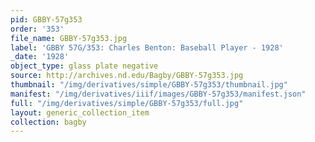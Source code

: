 ```yaml
---
pid: GBBY-57g353
order: '353'
file_name: GBBY-57g353.jpg
label: 'GBBY 57G/353: Charles Benton: Baseball Player - 1928'
_date: '1928'
object_type: glass plate negative
source: http://archives.nd.edu/Bagby/GBBY-57g353.jpg
thumbnail: "/img/derivatives/simple/GBBY-57g353/thumbnail.jpg"
manifest: "/img/derivatives/iiif/images/GBBY-57g353/manifest.json"
full: "/img/derivatives/simple/GBBY-57g353/full.jpg"
layout: generic_collection_item
collection: bagby
---
```

